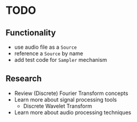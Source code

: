 # TODO

## Functionality

* use audio file as a `Source`
* reference a `Source` by name
* add test code for `Sampler` mechanism

## Research
* Review (Discrete) Fourier Transform concepts
* Learn more about signal processing tools
  * Discrete Wavelet Transform
* Learn more about audio processing techniques